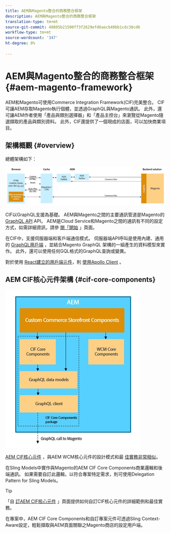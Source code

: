 ```yaml
---
title: AEM與Magento整合的商務整合框架
description: AEM與Magento整合的商務整合框架
translation-type: tm+mt
source-git-commit: 48805b21500ff3f2629efd6aecb40bb1cdc38cd6
workflow-type: tm+mt
source-wordcount: '347'
ht-degree: 0%

---
```



# AEM與Magento整合的商務整合框架 {#aem-magento-framework}

AEM和Magento可使用Commerce Integration Framework(CIF)完美整合。 CIF可讓AEM存取Magento執行個體，並透過GraphQL與Magento通訊。 此外，還可讓AEM作者使用「產品與類別選擇器」和「產品主控台」來瀏覽從Magento隨選擷取的產品與類別資料。 此外，CIF還提供了一個現成的店面，可以加快商業項目。

## 架構概觀 {#overview}

總體架構如下：

![CIF體系結構概述](../assets/AEM_Magento_Architecture.JPG)

CIF以GraphQL支援為基礎。 AEM與Magento之間的主要通訊管道是Magento的 [GraphQL API](https://devdocs.magento.com/guides/v2.4/graphql/) API。 AEM是Cloud Service和Magento之間的通訊有不同的設定方式，如需詳細資訊，請參 [閱「開始](../getting-started.md) 」頁面。

在CIF中，支援伺服器端和客戶端通信模式。
伺服器端API呼叫是使用內建、通用的 [GraphQL用戶端](https://github.com/adobe/commerce-cif-graphql-client) ，並結合Magento GraphQL [](https://github.com/adobe/commerce-cif-magento-graphql) 架構的一組產生的資料模型來實作。 此外，還可以使用任何GQL格式的GraphQL查詢或變異。

對於使用 [React建立的用戶端元件](https://reactjs.org/)，則 [使用Apollo Client](https://www.apollographql.com/docs/react/) 。

## AEM CIF核心元件架構 {#cif-core-components}

![AEM CIF核心元件架構](../assets/cif-component-architecture.jpg)

[AEM CIF核心元件](https://github.com/adobe/aem-core-cif-components) ，與AEM WCM核心元件的設計模式和最 [佳實務非常相似](https://github.com/adobe/aem-core-wcm-components)。

在Sling Models中實作與Magento的AEM CIF Core Components商業邏輯和後端通訊。 如果需要自訂此邏輯，以符合專案特定需求，則可使用Delegation Pattern for Sling Models。

>[!TIP]
>
>「自 [訂AEM CIF核心元件](../customizing/customize-cif-components.md) 」頁面提供如何自訂CIF核心元件的詳細範例和最佳實務。

在專案中，AEM CIF Core Components和自訂專案元件可透過Sling Context-Aware設定，輕鬆擷取與AEM頁面關聯之Magento商店的設定用戶端。
